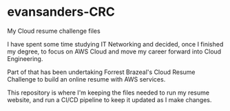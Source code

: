 # evansanders-CRC
My Cloud resume challenge files

I have spent some time studying IT Networking and decided, once I finished my degree, to focus on AWS Cloud and move my career forward into Cloud Engineering.

Part of that has been undertaking Forrest Brazeal's Cloud Resume Challenge to build an online resume with AWS services.


This repository is where I'm keeping the files needed to run my resume website, and run a CI/CD pipeline to keep it updated as I make changes.